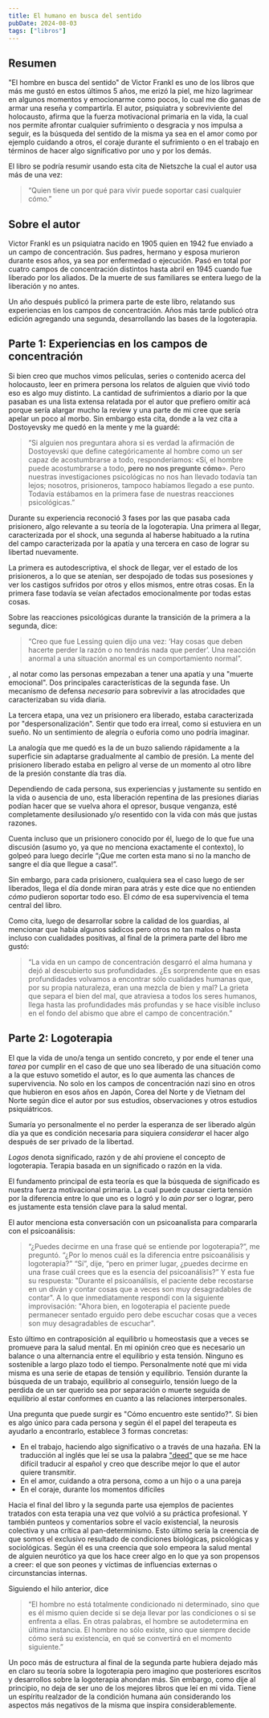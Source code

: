 ```yaml
---
title: El humano en busca del sentido
pubDate: 2024-08-03
tags: ["libros"]
---
```


## Resumen

"El hombre en busca del sentido" de Victor Frankl es uno de los libros que más me gustó en estos últimos 5 años, me erizó la piel, me hizo lagrimear en algunos momentos y emocionarme como pocos, lo cual me dio ganas de armar una reseña y compartirla. El autor, psiquiatra y sobreviviente del holocausto, afirma que la fuerza motivacional primaria en la vida, la cual nos permite afrontar cualquier sufrimiento o desgracia y nos impulsa a seguir, es la búsqueda del sentido de la misma ya sea en el amor como por ejemplo cuidando a otros, el coraje durante el sufrimiento o en el trabajo en términos de hacer algo significativo por uno y por los demás.

El libro se podría resumir usando esta cita de Nietszche la cual el autor usa más de una vez:

>“Quien tiene un por qué para vivir puede soportar casi cualquier cómo.”

## Sobre el autor
Victor Frankl es un psiquiatra nacido en 1905 quien en 1942 fue enviado a un campo de concentración. Sus padres, hermano y esposa  murieron durante esos años, ya sea por enfermedad o ejecución. Pasó en total por cuatro campos de concentración distintos hasta abril en 1945 cuando fue liberado por los aliados. De la muerte de sus familiares se entera luego de la liberación y no antes.

Un año después publicó la primera parte de este libro, relatando sus experiencias en los campos de concentración. Años más tarde publicó otra edición agregando una segunda, desarrollando las bases de la logoterapia.

## Parte 1: Experiencias en los campos de concentración
Si bien creo que muchos vimos películas, series o contenido acerca del holocausto, leer en primera persona los relatos de alguien que vivió todo eso es algo muy distinto. La cantidad de sufrimientos a diario por la que pasaban es una lista extensa relatada por el autor que prefiero omitir acá porque sería alargar mucho la review y una parte de mi cree que sería apelar un poco al morbo. Sin embargo esta cita, donde a la vez cita a Dostoyevsky me quedó en la mente y me la guardé:

> “Si alguien nos preguntara ahora si es verdad la afirmación de Dostoyevski que define categóricamente al hombre como un ser capaz de acostumbrarse a todo, responderíamos: «Sí, el hombre puede acostumbrarse a todo, **pero no nos pregunte cómo**».
Pero nuestras investigaciones psicológicas no nos han llevado todavía tan lejos; nosotros, prisioneros, tampoco habíamos llegado a ese punto. Todavía estábamos en la primera fase de nuestras reacciones psicológicas.”

Durante su experiencia reconoció 3 fases por las que pasaba cada prisionero, algo relevante a su teoría de la logoterapia. Una primera al llegar, caracterizada por el shock, una segunda al haberse habituado a la rutina del campo caracterizada por la apatía y una tercera en caso de lograr su libertad nuevamente.

La primera es autodescriptiva, el shock de llegar, ver el estado de los prisioneros, a lo que se atenían, ser despojado de todas sus posesiones y ver los castigos sufridos por otros y ellos mismos, entre otras cosas. En la primera fase todavía se veían afectados emocionalmente por todas estas cosas.

Sobre las reacciones psicológicas durante la transición de la primera a la segunda, dice:

>“Creo que fue Lessing quien dijo una vez: ‘Hay cosas que deben hacerte perder la razón o no tendrás nada que perder’. Una reacción anormal a una situación anormal es un comportamiento normal”.

, al notar como las personas empezaban a tener una apatía y una "muerte emocional". Dos principales características de la segunda fase. Un mecanismo de defensa _necesario_ para sobrevivir a las atrocidades que caracterizaban su vida diaria.

La tercera etapa, una vez un prisionero era liberado, estaba caracterizada por "despersonalización". Sentir que todo era irreal, como si estuviera en un sueño. No un sentimiento de alegría o euforia como uno podría imaginar.

La analogía que me quedó es la de un buzo saliendo rápidamente a la superficie sin adaptarse gradualmente al cambio de presión. La mente del prisionero liberado estaba en peligro al verse de un momento al otro libre de la presión constante día tras día.

Dependiendo de cada persona, sus experiencias y justamente su sentido en la vida o ausencia de uno, esta liberación repentina de las presiones diarias podían hacer que se vuelva ahora el opresor, busque venganza, esté completamente desilusionado y/o resentido con la vida con más que justas razones.

Cuenta incluso que un prisionero conocido por él, luego de lo que fue una discusión (asumo yo, ya que no menciona exactamente el contexto), lo golpeó para luego decirle “¡Que me corten esta mano si no la mancho de sangre el día que llegue a casa!”.

Sin embargo, para cada prisionero, cualquiera sea el caso luego de ser liberados, llega el día donde miran para atrás y este dice que no entienden *cómo* pudieron soportar todo eso. El *cómo* de esa supervivencia el tema central del libro.

Como cita, luego de desarrollar sobre la calidad de los guardias, al mencionar que había algunos sádicos pero otros no tan malos o hasta incluso con cualidades positivas, al final de la primera parte del libro me gustó:

>“La vida en un campo de concentración desgarró el alma humana y dejó al descubierto sus profundidades. ¿Es sorprendente que en esas profundidades volvamos a encontrar sólo cualidades humanas que, por su propia naturaleza, eran una mezcla de bien y mal? La grieta que separa el bien del mal, que atraviesa a todos los seres humanos, llega hasta las profundidades más profundas y se hace visible incluso en el fondo del abismo que abre el campo de concentración.”

## Parte 2: Logoterapia
El que la vida de uno/a tenga un sentido concreto, y por ende el tener una _tarea_ por cumplir en el caso de que uno sea liberado de una situación como a la que estuvo sometido el autor, es lo que aumenta las chances de supervivencia. No solo en los campos de concentración nazi sino en otros que hubieron en esos años en Japón, Corea del Norte y de Vietnam del Norte según dice el autor por sus estudios, observaciones y otros estudios psiquiátricos.

Sumaría yo personalmente el no perder la esperanza de ser liberado algún día ya que es condición necesaria para siquiera _considerar_ el hacer algo después de ser privado de la libertad.

*Logos* denota significado, razón y de ahí proviene el concepto de logoterapia. Terapia basada en un significado o razón en la vida.

El fundamento principal de esta teoría es que la búsqueda de significado es nuestra fuerza motivacional primaria. La cual puede causar cierta tensión por la diferencia entre lo que uno es o logró y lo *aún por* ser o lograr, pero es justamente esta tensión clave para la salud mental.

El autor menciona esta conversación con un psicoanalista para compararla con el psicoanálisis:

>“¿Puedes decirme en una frase qué se entiende por logoterapia?”, me preguntó. “¿Por lo menos cuál es la diferencia entre psicoanálisis y logoterapia?” “Sí”, dije, “pero en primer lugar, ¿puedes decirme en una frase cuál crees que es la esencia del psicoanálisis?” Y esta fue su respuesta: "Durante el psicoanálisis, el paciente debe recostarse en un diván y contar cosas que a veces son muy desagradables de contar".
>A lo que inmediatamente respondí con la siguiente improvisación: "Ahora bien, en logoterapia el paciente puede permanecer sentado erguido pero debe escuchar cosas que a veces son muy desagradables de escuchar".

Esto último en contraposición al equilibrio u homeostasis que a veces se promueve para la salud mental. En mi opinión creo que es necesario un balance o una alternancia entre el equilibrio y esta tensión. Ninguno es sostenible a largo plazo todo el tiempo. Personalmente noté que mi vida misma es una serie de etapas de tensión y equilibrio. Tensión durante la búsqueda de un trabajo, equilibrio al conseguirlo, tensión luego de la perdida de un ser querido sea por separación o muerte seguida de equilibrio al estar conformes en cuanto a las relaciones interpersonales.

Una pregunta que puede surgir es "Cómo encuentro este sentido?". Si bien es algo único para cada persona y según él el papel del terapeuta es ayudarlo a encontrarlo, establece 3 formas concretas:

- En el trabajo, haciendo algo significativo o a través de una hazaña. EN la traducción al inglés que leí se usa la palabra ["deed"](https://dictionary.cambridge.org/es/diccionario/ingles-espanol/deed) que se me hace difícil traducir al español y creo que describe mejor lo que el autor quiere transmitir.
- En el amor, cuidando a otra persona, como a un hijo o a una pareja
- En el coraje, durante los momentos difíciles

Hacia el final del libro y la segunda parte usa ejemplos de pacientes tratados con esta terapia una vez que volvió a su práctica profesional. Y también punteos y comentarios sobre el vacío existencial, la neurosis colectiva y una crítica al pan-determinismo. Esto último sería la creencia de que somos el exclusivo resultado de condiciones biológicas, psicológicas y sociológicas. Según él es una creencia que solo empeora la salud mental de alguien neurótico ya que los hace creer algo en lo que ya son propensos a creer: el que son peones y víctimas de influencias externas o circunstancias internas.

Siguiendo el hilo anterior, dice

>“El hombre no está totalmente condicionado ni determinado, sino que es él mismo quien decide si se deja llevar por las condiciones o si se enfrenta a ellas. En otras palabras, el hombre se autodetermina en última instancia. El hombre no sólo existe, sino que siempre decide cómo será su existencia, en qué se convertirá en el momento siguiente.”

Un poco más de estructura al final de la segunda parte hubiera dejado más en claro su teoría sobre la logoterapia pero imagino que posteriores escritos y desarrollos sobre la logoterapia ahondan más. Sin embargo, como dije al principio, no deja de ser uno de los mejores libros que leí en mi vida. Tiene un espíritu realzador de la condición humana aún considerando los aspectos más negativos de la misma que inspira considerablemente.